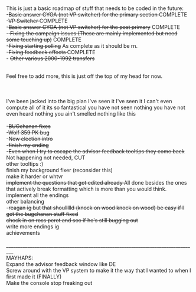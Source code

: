  <br> This is just a basic roadmap of stuff that needs to be coded in the future:
 <br> -<s>Basic answer CYOA (not VP switcher) for the primary section </s> COMPLETE
<br> -<s>VP Switcher </s> COMPLETE
 <br> -<s>Basic answer CYOA (not VP switcher) for the post primary</s> COMPLETE
 <br> -<s> Fixing the campaign issues (These are mainly implemented but need some touching up)</s> COMPLETE
 <br> -<s>Fixing starting polling</s> As complete as it should be rn.
 <br> -<s>Fixing feedback effects </s> COMPLETE
 <br> - <s>Other various 2000-1992 transfers </s>
<br>

 <br> Feel free to add more, this is just off the top of my head for now.
  <br> 
  <br> 
  <br> 
  <br> I've been jacked into the big plan I've seen it I've seen it I can't even compute all of it its so fantastical you have not seen nothing you have not even heard nothing you ain't smelled nothing like this
  <br> 
  <br> -<s>BUGchanan fixes</s>
  <br> -<s>Wolf 359 PK bug</s> 
  <br> -<s>New election intro</s>
  <br> -<s>finish my ending </s>
  <br> -<s>Even when I try to escape the advisor feedback tooltips they come back</s> Not happening not needed, CUT
  <br> other tooltips :)
  <br> finish my background fixer (reconsider this)
  <br> make it harder or whtvr
   <br> <s> implement the questions that got edited already </s> All done besides the ones that actively break formatting which is more than you would think.
    <br> implement all the endings
     <br> other balancing
      <br> -<s>reagan ig but that shoullllld (knock on wood knock on wood) be easy if I get the bugchanan stuff fixed</s>
       <br> <s>check in on ross perot and see if he's still bugging out </s>
        <br> write more endings ig
        <br> achievements
        <br> 
        <br> _________________________________________________________________________________
        <br> MAYHAPS:
        <br> Expand the advisor feedback window like DE
        <br> Screw around with the VP system to make it the way that I wanted to when I first made it (FINALLY)
        <br> Make the console stop freaking out 

